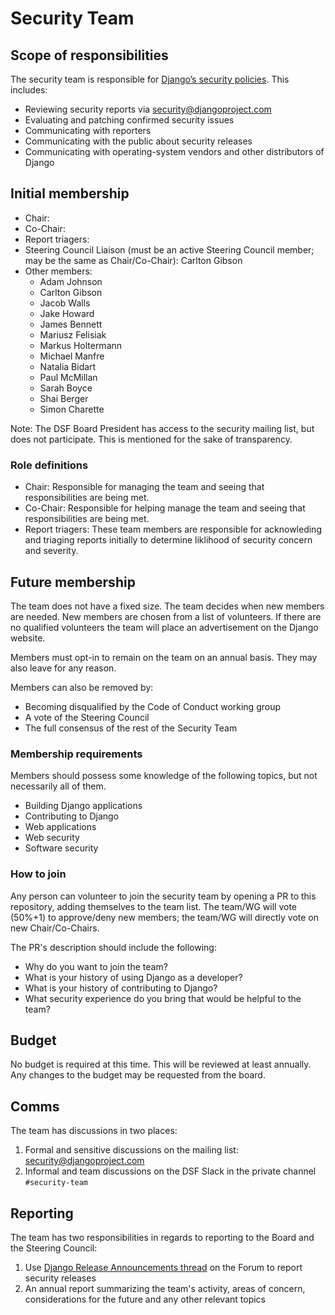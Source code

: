 # Security Team

## Scope of responsibilities

The security team is responsible for [Django’s security policies](https://docs.djangoproject.com/en/dev/internals/security/). This includes:

- Reviewing security reports via security@djangoproject.com
- Evaluating and patching confirmed security issues
- Communicating with reporters
- Communicating with the public about security releases
- Communicating with operating-system vendors and other distributors of Django

## Initial membership

- Chair:
- Co-Chair:
- Report triagers: 
- Steering Council Liaison (must be an active Steering Council member; may be the same as Chair/Co-Chair): Carlton Gibson
- Other members:
  - Adam Johnson
  - Carlton Gibson
  - Jacob Walls
  - Jake Howard
  - James Bennett
  - Mariusz Felisiak
  - Markus Holtermann
  - Michael Manfre
  - Natalia Bidart
  - Paul McMillan
  - Sarah Boyce
  - Shai Berger
  - Simon Charette
 
Note: The DSF Board President has access to the security mailing list, but does not participate. This is mentioned for the sake of transparency.
 
### Role definitions

- Chair: Responsible for managing the team and seeing that responsibilities are being met.
- Co-Chair: Responsible for helping manage the team and seeing that responsibilities are being met.
- Report triagers: These team members are responsible for acknowleding and triaging reports initially to determine liklihood of security concern and severity.
 
## Future membership

The team does not have a fixed size. The team decides when new members are needed. New members are chosen from a list of volunteers. If there are no qualified volunteers the team will place an advertisement on the Django website.

Members must opt-in to remain on the team on an annual basis. They may also leave for any reason.

Members can also be removed by:

- Becoming disqualified by the Code of Conduct working group
- A vote of the Steering Council
- The full consensus of the rest of the Security Team

### Membership requirements

Members should possess some  knowledge of the following topics, but not necessarily all of them.

- Building Django applications
- Contributing to Django
- Web applications
- Web security
- Software security

### How to join

Any person can volunteer to join the security team by opening a PR to this repository, adding themselves to the team list. The team/WG will vote (50%+1) to approve/deny new members; the team/WG will directly vote on new Chair/Co-Chairs.

The PR's description should include the following:

- Why do you want to join the team?
- What is your history of using Django as a developer?
- What is your history of contributing to Django?
- What security experience do you bring that would be helpful to the team?

## Budget

No budget is required at this time. This will be reviewed at least annually.
Any changes to the budget may be requested from the board.

## Comms

The team has discussions in two places:

1. Formal and sensitive discussions on the mailing list: security@djangoproject.com
2. Informal and team discussions on the DSF Slack in the private channel `#security-team`

## Reporting

The team has two responsibilities in regards to reporting to the Board and the Steering Council:

1. Use [Django Release Announcements thread](https://forum.djangoproject.com/t/django-release-announcements/655/96) on the Forum to report security releases
2. An annual report summarizing the team's activity, areas of concern, considerations for the future and any other relevant topics
